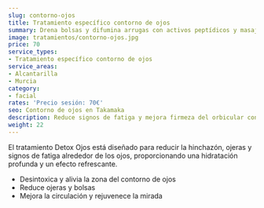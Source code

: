 ```yaml
---
slug: contorno-ojos
title: Tratamiento específico contorno de ojos
summary: Drena bolsas y difumina arrugas con activos peptídicos y masaje Gua-Sha.
image: tratamientos/contorno-ojos.jpg
price: 70
service_types:
- Tratamiento específico contorno de ojos
service_areas:
- Alcantarilla
- Murcia
category:
- facial
rates: 'Precio sesión: 70€'
seo: Contorno de ojos en Takamaka
description: Reduce signos de fatiga y mejora firmeza del orbicular con protocolo de 25 min.
weight: 22
---
```


El tratamiento Detox Ojos está diseñado para reducir la hinchazón, ojeras y signos de fatiga alrededor de los ojos, proporcionando una hidratación profunda y un efecto refrescante.

- Desintoxica y alivia la zona del contorno de ojos
- Reduce ojeras y bolsas
- Mejora la circulación y rejuvenece la mirada
